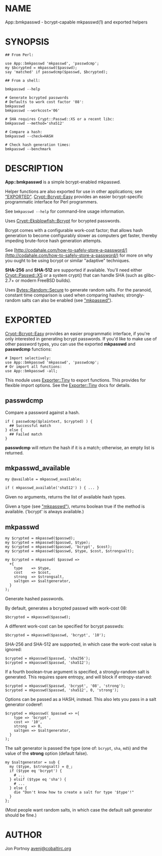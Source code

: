 # NAME

App::bmkpasswd - bcrypt-capable mkpasswd(1) and exported helpers

# SYNOPSIS

    ## From Perl:

    use App::bmkpasswd 'mkpasswd', 'passwdcmp';
    my $bcrypted = mkpasswd($passwd);
    say 'matched' if passwdcmp($passwd, $bcrypted);

    ## From a shell:

    bmkpasswd --help
    
    # Generate bcrypted passwords
    # Defaults to work cost factor '08':
    bmkpasswd
    bmkpasswd --workcost='06'

    # SHA requires Crypt::Passwd::XS or a recent libc:
    bmkpasswd --method='sha512'
    
    # Compare a hash:
    bmkpasswd --check=HASH

    # Check hash generation times:
    bmkpasswd --benchmark

# DESCRIPTION

**App::bmkpasswd** is a simple bcrypt-enabled mkpasswd. 

Helper functions are also exported for use in other applications; see
["EXPORTED"](#exported).
[Crypt::Bcrypt::Easy](https://metacpan.org/pod/Crypt::Bcrypt::Easy) provides an easier bcrypt-specific
programmatic interface for Perl programmers.

See `bmkpasswd --help` for command-line usage information.

Uses [Crypt::Eksblowfish::Bcrypt](https://metacpan.org/pod/Crypt::Eksblowfish::Bcrypt) for bcrypted passwords.

Bcrypt comes with a configurable work-cost factor; that allows hash generation 
to become configurably slower as computers get faster, thereby 
impeding brute-force hash generation attempts.

See [http://codahale.com/how-to-safely-store-a-password/](http://codahale.com/how-to-safely-store-a-password/) for more 
on why you ought to be using bcrypt or similar "adaptive" techniques.

**SHA-256** and **SHA-512** are supported if available. You'll need 
either [Crypt::Passwd::XS](https://metacpan.org/pod/Crypt::Passwd::XS) or a system crypt() that can handle SHA
(such as glibc-2.7+ or modern FreeBSD builds).

Uses [Bytes::Random::Secure](https://metacpan.org/pod/Bytes::Random::Secure) to generate random salts. For the paranoid,
constant time comparison is used when comparing hashes; strongly-random salts
can also be enabled (see ["mkpasswd"](#mkpasswd)).

# EXPORTED

[Crypt::Bcrypt::Easy](https://metacpan.org/pod/Crypt::Bcrypt::Easy) provides an easier programmatic interface, if you're
only interested in generating bcrypt passwords.  If you'd like to make use of
other password types, you can use the exported **mkpasswd** and **passwdcmp**
functions:

    # Import selectively:
    use App::bmkpasswd 'mkpasswd', 'passwdcmp';
    # Or import all functions:
    use App::bmkpasswd -all;

This module uses [Exporter::Tiny](https://metacpan.org/pod/Exporter::Tiny) to export functions. This provides for
flexible import options. See the [Exporter::Tiny](https://metacpan.org/pod/Exporter::Tiny) docs for details.

## passwdcmp

Compare a password against a hash.

    if ( passwdcmp($plaintext, $crypted) ) {
      ## Successful match
    } else {
      ## Failed match
    }

**passwdcmp** will return the hash if it is a match; otherwise, an empty list
is returned.

## mkpasswd\_available

    my @available = mkpasswd_available;

    if ( mkpasswd_available('sha512') ) { ... }

Given no arguments, returns the list of available hash types.

Given a type (see ["mkpasswd"](#mkpasswd)), returns boolean true if the method is available. ('bcrypt' is
always available.)

## mkpasswd

    my $crypted = mkpasswd($passwd);
    my $crypted = mkpasswd($passwd, $type);
    my $crypted = mkpasswd($passwd, 'bcrypt', $cost);
    my $crypted = mkpasswd($passwd, $type, $cost, $strongsalt);

    my $crypted = mkpasswd( $passwd => 
      +{
        type    => $type,
        cost    => $cost,
        strong  => $strongsalt,
        saltgen => $saltgenerator,
      }
    );

Generate hashed passwords.

By default, generates a bcrypted passwd with work-cost 08:

    $bcrypted = mkpasswd($passwd);

A different work-cost can be specified for bcrypt passwds:

    $bcrypted = mkpasswd($passwd, 'bcrypt', '10');

SHA-256 and SHA-512 are supported, in which case the work-cost value is ignored:

    $crypted = mkpasswd($passwd, 'sha256');
    $crypted = mkpasswd($passwd, 'sha512');

If a fourth boolean-true argument is specified, a strongly-random salt is
generated. This requires spare entropy, and will block if entropy-starved:

    $crypted = mkpasswd($passwd, 'bcrypt', '08', 'strong');
    $crypted = mkpasswd($passwd, 'sha512', 0, 'strong');

Options can be passed as a HASH, instead. This also lets you pass in a salt
generator coderef:

    $crypted = mkpasswd( $passwd => +{
        type => 'bcrypt',
        cost => '10',
        strong  => 0,
        saltgen => $saltgenerator,
      }
    );

The salt generator is passed the type (one of: `bcrypt`, `sha`, `md5`) and
the value of the **strong** option (default false).

    my $saltgenerator = sub {
      my ($type, $strongsalt) = @_;
      if ($type eq 'bcrypt') {
        # ...
      } elsif ($type eq 'sha') {
        # ...
      } else {
        die "Don't know how to create a salt for type '$type'!"
      }
    };

(Most people want random salts, in which case the default salt generator
should be fine.)

# AUTHOR

Jon Portnoy <avenj@cobaltirc.org>
